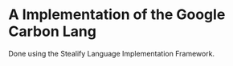 # A Implementation of the Google Carbon Lang 
Done using the Stealify Language Implementation Framework.

